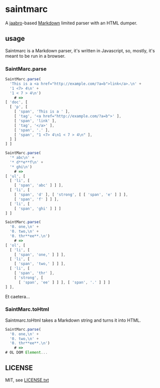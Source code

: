 
# saintmarc

A [jaabro](https://github.com/jmettraux/jaabro)-based [Markdown](https://en.wikipedia.org/wiki/Markdown) limited parser with an HTML dumper.

## usage

Saintmarc is a Markdown parser, it's written in Javascript, so, mostly, it's meant to be run in a browser.

### SaintMarc.parse

```javascript
SaintMarc.parse(
  'This is a <a href="http://example.com/?a=b">link</a>.\n' +
  '1 <7> 4\n' +
  '1 < 7 > 4\n')
    # =>
[ 'doc', [
  [ 'p', [
    [ 'span', 'This is a ' ],
    [ 'tag', '<a href="http://example.com/?a=b">' ],
    [ 'span', 'link' ],
    [ 'tag', '</a>' ],
    [ 'span', '.' ],
    [ 'span', "1 <7> 4\n1 < 7 > 4\n" ],
  ] ]
] ]
```

```javascript
SaintMarc.parse(
  '* abc\n' +
  '* d**e**f\n' +
  '* ghi\n')
    # =>
[ 'ul', [
  [ 'li', [
    [ 'span', 'abc' ] ] ],
  [ 'li', [
    [ 'span', 'd' ], [ 'strong', [ [ 'span', 'e' ] ] ],
    [ 'span', 'f' ] ] ],
  [ 'li', [
    [ 'span', 'ghi' ] ] ]
] ]

SaintMarc.parse(
  '0. one,\n' +
  '0. two,\n' +
  '0. thr**ee**.\n')
    # =>
[ 'ol', [
  [ 'li', [
    [ 'span', 'one,' ] ] ],
  [ 'li', [
    [ 'span', 'two,' ] ] ],
  [ 'li', [
    [ 'span', 'thr' ],
    [ 'strong', [
      [ 'span', 'ee' ] ] ], [ 'span', '.' ] ] ]
] ],
```

Et caetera...

### SaintMarc.toHtml

Saintmarc.toHtml takes a Markdown string and turns it into HTML.

```javascript
SaintMarc.parse(
  '0. one,\n' +
  '0. two,\n' +
  '0. thr**ee**.\n')
    # =>
# OL DOM Element...
```


## LICENSE

MIT, see [LICENSE.txt](LICENSE.txt)

